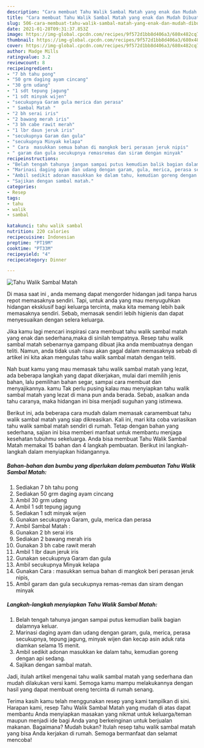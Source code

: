 ```yaml
---
description: "Cara membuat Tahu Walik Sambal Matah yang enak dan Mudah Dibuat"
title: "Cara membuat Tahu Walik Sambal Matah yang enak dan Mudah Dibuat"
slug: 506-cara-membuat-tahu-walik-sambal-matah-yang-enak-dan-mudah-dibuat
date: 2021-01-28T09:31:37.853Z
image: https://img-global.cpcdn.com/recipes/9f572d1bb8d406a3/680x482cq70/tahu-walik-sambal-matah-foto-resep-utama.jpg
thumbnail: https://img-global.cpcdn.com/recipes/9f572d1bb8d406a3/680x482cq70/tahu-walik-sambal-matah-foto-resep-utama.jpg
cover: https://img-global.cpcdn.com/recipes/9f572d1bb8d406a3/680x482cq70/tahu-walik-sambal-matah-foto-resep-utama.jpg
author: Madge Mills
ratingvalue: 3.2
reviewcount: 8
recipeingredient:
- "7 bh tahu pong"
- "50 grm daging ayam cincang"
- "30 grm udang"
- "1 sdt tepung jagung"
- "1 sdt minyak wijen"
- "secukupnya Garam gula merica dan perasa"
- " Sambal Matah "
- "2 bh serai iris"
- "2 bawang merah iris"
- "3 bh cabe rawit merah"
- "1 lbr daun jeruk iris"
- "secukupnya Garam dan gula"
- "secukupnya Minyak kelapa"
- " Cara  masukkan semua bahan di mangkok beri perasan jeruk nipis"
- " garam dan gula secukupnya remasremas dan siram dengan minyak"
recipeinstructions:
- "Belah tengah tahunya jangan sampai putus kemudian balik bagian dalamnya keluar."
- "Marinasi daging ayam dan udang dengan garam, gula, merica, perasa secukupnya, tepung jagung, minyak wijen dan kecap asin aduk rata diamkan selama 15 menit."
- "Ambil sedikit adonan masukkan ke dalam tahu, kemudian goreng dengan api sedang."
- "Sajikan dengan sambal matah."
categories:
- Resep
tags:
- tahu
- walik
- sambal

katakunci: tahu walik sambal 
nutrition: 220 calories
recipecuisine: Indonesian
preptime: "PT19M"
cooktime: "PT33M"
recipeyield: "4"
recipecategory: Dinner

---
```



![Tahu Walik Sambal Matah](https://img-global.cpcdn.com/recipes/9f572d1bb8d406a3/680x482cq70/tahu-walik-sambal-matah-foto-resep-utama.jpg)

Di masa  saat ini , anda memang dapat mengorder hidangan jadi tanpa harus repot memasaknya sendiri. Tapi, untuk anda yang mau menyuguhkan hidangan eksklusif bagi keluarga tercinta, maka kita memang lebih baik memasaknya sendiri. Sebab, memasak sendiri lebih higienis dan dapat menyesuaikan dengan selera keluarga.

Jika kamu lagi mencari inspirasi cara membuat tahu walik sambal matah yang enak dan sederhana,maka di sinilah tempatnya. Resep tahu walik sambal matah  sebenarnya gampang dibuat jika anda membuatnya dengan teliti. Namun, anda tidak usah risau akan gagal dalam memasaknya 
sebab di artikel ini kita akan mengulas tahu walik sambal matah dengan teliti.  



Nah buat kamu yang mau memasak tahu walik sambal matah yang lezat, ada beberapa langkah yang dapat dikerjakan, mulai dari memilih jenis bahan, lalu pemilihan bahan segar, sampai cara membuat dan menyajikannya. kamu Tak perlu pusing kalau mau menyiapkan tahu walik sambal matah yang lezat di mana pun anda berada. Sebab, asalkan anda  tahu caranya, maka hidangan ini bisa menjadi suguhan yang istimewa.

Berikut ini, ada beberapa cara mudah dalam memasak caramembuat tahu walik sambal matah yang siap dikreasikan. Kali ini, mari kita coba variasikan tahu walik sambal matah sendiri di rumah. Tetap dengan bahan yang sederhana, sajian ini bisa memberi manfaat untuk membantu menjaga kesehatan tubuhmu sekeluarga. Anda bisa membuat Tahu Walik Sambal Matah memakai 15 bahan dan 4 langkah pembuatan. Berikut ini langkah-langkah dalam menyiapkan hidangannya.

<!--inarticleads1-->

##### Bahan-bahan dan bumbu yang diperlukan dalam pembuatan Tahu Walik Sambal Matah:

1. Sediakan 7 bh tahu pong
1. Sediakan 50 grm daging ayam cincang
1. Ambil 30 grm udang
1. Ambil 1 sdt tepung jagung
1. Sediakan 1 sdt minyak wijen
1. Gunakan secukupnya Garam, gula, merica dan perasa
1. Ambil  Sambal Matah :
1. Gunakan 2 bh serai iris
1. Sediakan 2 bawang merah iris
1. Gunakan 3 bh cabe rawit merah
1. Ambil 1 lbr daun jeruk iris
1. Gunakan secukupnya Garam dan gula
1. Ambil secukupnya Minyak kelapa
1. Gunakan  Cara : masukkan semua bahan di mangkok beri perasan jeruk nipis,
1. Ambil  garam dan gula secukupnya remas-remas dan siram dengan minyak




<!--inarticleads2-->

##### Langkah-langkah menyiapkan Tahu Walik Sambal Matah:

1. Belah tengah tahunya jangan sampai putus kemudian balik bagian dalamnya keluar.
1. Marinasi daging ayam dan udang dengan garam, gula, merica, perasa secukupnya, tepung jagung, minyak wijen dan kecap asin aduk rata diamkan selama 15 menit.
1. Ambil sedikit adonan masukkan ke dalam tahu, kemudian goreng dengan api sedang.
1. Sajikan dengan sambal matah.




Jadi, itulah artikel mengenai  tahu walik sambal matah  yang sederhana dan mudah dilakukan versi kami. Semoga kamu mampu melakukannya dengan hasil yang dapat membuat oreng tercinta di rumah senang. 

Terima kasih kamu telah menggunakan resep yang kami tampilkan di sini. Harapan kami, resep  Tahu Walik Sambal Matah yang mudah di atas dapat membantu Anda menyiapkan masakan yang nikmat untuk keluarga/teman maupun menjadi ide bagi Anda yang berkeinginan untuk berjualan makanan. Bagaimana? Mudah bukan? Itulah resep tahu walik sambal matah yang bisa Anda kerjakan di rumah. Semoga bermanfaat dan selamat mencoba!

